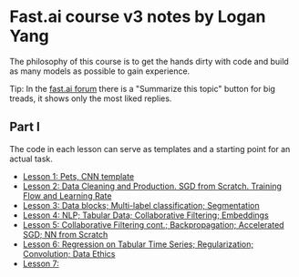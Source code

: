 # Fast.ai course v3 notes by Logan Yang

The philosophy of this course is to get the hands dirty with code and build as many models as possible to gain experience.

Tip: In the [fast.ai forum](https://forums.fast.ai/latest) there is a "Summarize this topic" button for big treads, it shows only the most liked replies.

## Part I

The code in each lesson can serve as templates and a starting point for an actual task.

- [Lesson 1: Pets, CNN template](./lesson1.md)
- [Lesson 2: Data Cleaning and Production. SGD from Scratch. Training Flow and Learning Rate](./lesson2.md)
- [Lesson 3: Data blocks; Multi-label classification; Segmentation](./lesson3.md)
- [Lesson 4: NLP; Tabular Data; Collaborative Filtering; Embeddings](./lesson4.md)
- [Lesson 5: Collaborative Filtering cont.; Backpropagation; Accelerated SGD; NN from Scratch](./lesson5.md)
- [Lesson 6: Regression on Tabular Time Series; Regularization; Convolution; Data Ethics](./lesson6.md)
- [Lesson 7: ](./lesson7.md)

